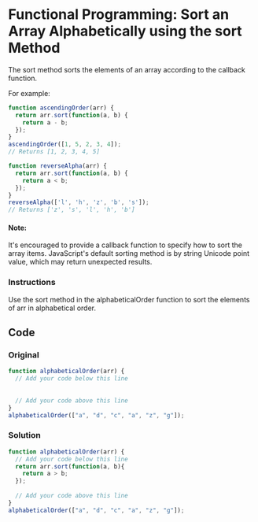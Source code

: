 # Functional Programming: Sort an Array Alphabetically using the sort Method

The sort method sorts the elements of an array according to the callback function.

For example:

```javascript
function ascendingOrder(arr) {
  return arr.sort(function(a, b) {
    return a - b;
  });
}
ascendingOrder([1, 5, 2, 3, 4]);
// Returns [1, 2, 3, 4, 5]

function reverseAlpha(arr) {
  return arr.sort(function(a, b) {
    return a < b;
  });
}
reverseAlpha(['l', 'h', 'z', 'b', 's']);
// Returns ['z', 's', 'l', 'h', 'b']
```

#### Note: 
It's encouraged to provide a callback function to specify how to sort the array items. JavaScript's default sorting method is by string Unicode point value, which may return unexpected results.

### Instructions

Use the sort method in the alphabeticalOrder function to sort the elements of arr in alphabetical order.

## Code

### Original

```javascript
function alphabeticalOrder(arr) {
  // Add your code below this line
  
  
  // Add your code above this line
}
alphabeticalOrder(["a", "d", "c", "a", "z", "g"]);
```

### Solution

```javascript
function alphabeticalOrder(arr) {
  // Add your code below this line
  return arr.sort(function(a, b){
    return a > b;
  });
  
  // Add your code above this line
}
alphabeticalOrder(["a", "d", "c", "a", "z", "g"]);

```
